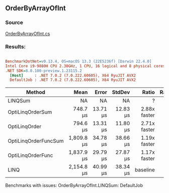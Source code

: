 ﻿## OrderByArrayOfInt

### Source
[OrderByArrayOfInt.cs](../../src/OptiLinq.Benchmark/OrderByArrayOfInt.cs)

### Results:
``` ini

BenchmarkDotNet=v0.13.4, OS=macOS 13.3 (22E5236f) [Darwin 22.4.0]
Intel Core i9-9880H CPU 2.30GHz, 1 CPU, 16 logical and 8 physical cores
.NET SDK=8.0.100-preview.1.23115.2
  [Host]     : .NET 7.0.2 (7.0.222.60605), X64 RyuJIT AVX2
  DefaultJob : .NET 7.0.2 (7.0.222.60605), X64 RyuJIT AVX2


```
|               Method |       Mean |    Error |   StdDev |        Ratio | RatioSD |    Gen0 | Allocated |     Alloc Ratio |
|--------------------- |-----------:|---------:|---------:|-------------:|--------:|--------:|----------:|----------------:|
|              LINQSum |         NA |       NA |       NA |            ? |       ? |       - |         - |               ? |
|     OptiLinqOrderSum |   748.7 μs | 13.71 μs | 12.83 μs | 2.88x faster |   0.07x |       - |      33 B | 3,953.091x less |
|        OptiLinqOrder |   794.6 μs | 13.31 μs | 11.80 μs | 2.71x faster |   0.05x |       - |      65 B | 2,006.954x less |
| OptiLinqOrderFuncSum | 1,809.8 μs | 34.78 μs | 38.66 μs | 1.19x faster |   0.02x |       - |     171 B |   762.877x less |
|    OptiLinqOrderFunc | 1,837.9 μs | 29.79 μs | 27.87 μs | 1.17x faster |   0.03x |       - |     131 B |   995.817x less |
|                 LINQ | 2,154.8 μs | 40.99 μs | 38.34 μs |     baseline |         | 11.7188 |  130452 B |                 |

Benchmarks with issues:
  OrderByArrayOfInt.LINQSum: DefaultJob
